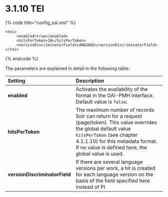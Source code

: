 # 3.1.10 TEI

{% code title="config\_oai.xml" %}
```markup
<tei>
     <enabled>true</enabled>
     <hitsPerToken>10</hitsPerToken>
     <versionDiscriminatorField>LANGUAGE</versionDiscriminatorField>
</tei>
```
{% endcode %}

The parameters are explained in detail in the following table:

| Setting | Description |
| :--- | :--- |
| **enabled** | Activates the availability of the format in the OAI-PMH interface. Default value is `false`. |
| **hitsPerToken**  | The maximum number of records Solr can return for a request \(page/token\). This value overrides the global default value `hitsPerToken` \(see chapter 4.1.1.10\) for this metadata format. If no value is defined here, the global value is used. |
| **versionDiscriminatorField** | If there are several language versions per work, a hit is created for each language version on the basis of the field specified here instead of PI |

